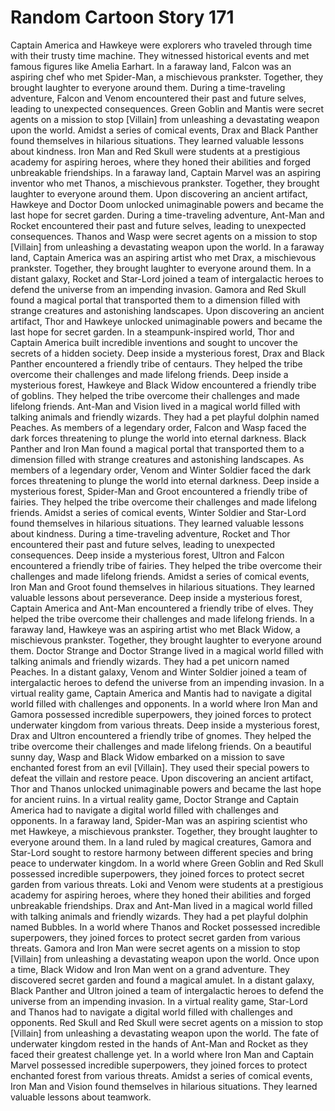 # Random Cartoon Story 171

Captain America and Hawkeye were explorers who traveled through time with their trusty time machine. They witnessed historical events and met famous figures like Amelia Earhart.
In a faraway land, Falcon was an aspiring chef who met Spider-Man, a mischievous prankster. Together, they brought laughter to everyone around them.
During a time-traveling adventure, Falcon and Venom encountered their past and future selves, leading to unexpected consequences.
Green Goblin and Mantis were secret agents on a mission to stop [Villain] from unleashing a devastating weapon upon the world.
Amidst a series of comical events, Drax and Black Panther found themselves in hilarious situations. They learned valuable lessons about kindness.
Iron Man and Red Skull were students at a prestigious academy for aspiring heroes, where they honed their abilities and forged unbreakable friendships.
In a faraway land, Captain Marvel was an aspiring inventor who met Thanos, a mischievous prankster. Together, they brought laughter to everyone around them.
Upon discovering an ancient artifact, Hawkeye and Doctor Doom unlocked unimaginable powers and became the last hope for secret garden.
During a time-traveling adventure, Ant-Man and Rocket encountered their past and future selves, leading to unexpected consequences.
Thanos and Wasp were secret agents on a mission to stop [Villain] from unleashing a devastating weapon upon the world.
In a faraway land, Captain America was an aspiring artist who met Drax, a mischievous prankster. Together, they brought laughter to everyone around them.
In a distant galaxy, Rocket and Star-Lord joined a team of intergalactic heroes to defend the universe from an impending invasion.
Gamora and Red Skull found a magical portal that transported them to a dimension filled with strange creatures and astonishing landscapes.
Upon discovering an ancient artifact, Thor and Hawkeye unlocked unimaginable powers and became the last hope for secret garden.
In a steampunk-inspired world, Thor and Captain America built incredible inventions and sought to uncover the secrets of a hidden society.
Deep inside a mysterious forest, Drax and Black Panther encountered a friendly tribe of centaurs. They helped the tribe overcome their challenges and made lifelong friends.
Deep inside a mysterious forest, Hawkeye and Black Widow encountered a friendly tribe of goblins. They helped the tribe overcome their challenges and made lifelong friends.
Ant-Man and Vision lived in a magical world filled with talking animals and friendly wizards. They had a pet playful dolphin named Peaches.
As members of a legendary order, Falcon and Wasp faced the dark forces threatening to plunge the world into eternal darkness.
Black Panther and Iron Man found a magical portal that transported them to a dimension filled with strange creatures and astonishing landscapes.
As members of a legendary order, Venom and Winter Soldier faced the dark forces threatening to plunge the world into eternal darkness.
Deep inside a mysterious forest, Spider-Man and Groot encountered a friendly tribe of fairies. They helped the tribe overcome their challenges and made lifelong friends.
Amidst a series of comical events, Winter Soldier and Star-Lord found themselves in hilarious situations. They learned valuable lessons about kindness.
During a time-traveling adventure, Rocket and Thor encountered their past and future selves, leading to unexpected consequences.
Deep inside a mysterious forest, Ultron and Falcon encountered a friendly tribe of fairies. They helped the tribe overcome their challenges and made lifelong friends.
Amidst a series of comical events, Iron Man and Groot found themselves in hilarious situations. They learned valuable lessons about perseverance.
Deep inside a mysterious forest, Captain America and Ant-Man encountered a friendly tribe of elves. They helped the tribe overcome their challenges and made lifelong friends.
In a faraway land, Hawkeye was an aspiring artist who met Black Widow, a mischievous prankster. Together, they brought laughter to everyone around them.
Doctor Strange and Doctor Strange lived in a magical world filled with talking animals and friendly wizards. They had a pet unicorn named Peaches.
In a distant galaxy, Venom and Winter Soldier joined a team of intergalactic heroes to defend the universe from an impending invasion.
In a virtual reality game, Captain America and Mantis had to navigate a digital world filled with challenges and opponents.
In a world where Iron Man and Gamora possessed incredible superpowers, they joined forces to protect underwater kingdom from various threats.
Deep inside a mysterious forest, Drax and Ultron encountered a friendly tribe of gnomes. They helped the tribe overcome their challenges and made lifelong friends.
On a beautiful sunny day, Wasp and Black Widow embarked on a mission to save enchanted forest from an evil [Villain]. They used their special powers to defeat the villain and restore peace.
Upon discovering an ancient artifact, Thor and Thanos unlocked unimaginable powers and became the last hope for ancient ruins.
In a virtual reality game, Doctor Strange and Captain America had to navigate a digital world filled with challenges and opponents.
In a faraway land, Spider-Man was an aspiring scientist who met Hawkeye, a mischievous prankster. Together, they brought laughter to everyone around them.
In a land ruled by magical creatures, Gamora and Star-Lord sought to restore harmony between different species and bring peace to underwater kingdom.
In a world where Green Goblin and Red Skull possessed incredible superpowers, they joined forces to protect secret garden from various threats.
Loki and Venom were students at a prestigious academy for aspiring heroes, where they honed their abilities and forged unbreakable friendships.
Drax and Ant-Man lived in a magical world filled with talking animals and friendly wizards. They had a pet playful dolphin named Bubbles.
In a world where Thanos and Rocket possessed incredible superpowers, they joined forces to protect secret garden from various threats.
Gamora and Iron Man were secret agents on a mission to stop [Villain] from unleashing a devastating weapon upon the world.
Once upon a time, Black Widow and Iron Man went on a grand adventure. They discovered secret garden and found a magical amulet.
In a distant galaxy, Black Panther and Ultron joined a team of intergalactic heroes to defend the universe from an impending invasion.
In a virtual reality game, Star-Lord and Thanos had to navigate a digital world filled with challenges and opponents.
Red Skull and Red Skull were secret agents on a mission to stop [Villain] from unleashing a devastating weapon upon the world.
The fate of underwater kingdom rested in the hands of Ant-Man and Rocket as they faced their greatest challenge yet.
In a world where Iron Man and Captain Marvel possessed incredible superpowers, they joined forces to protect enchanted forest from various threats.
Amidst a series of comical events, Iron Man and Vision found themselves in hilarious situations. They learned valuable lessons about teamwork.